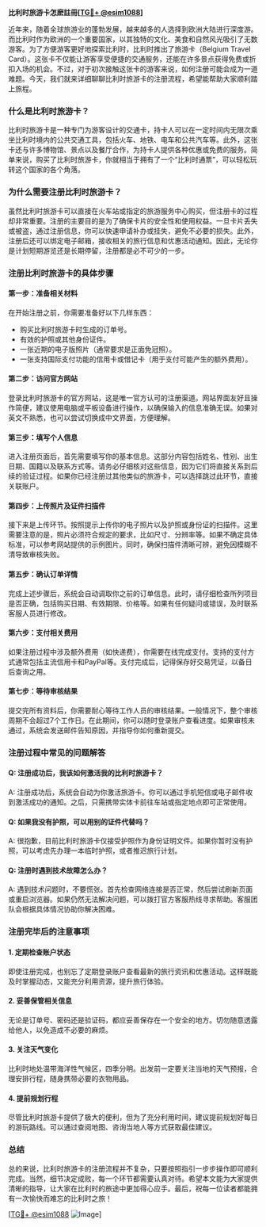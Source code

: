 **比利时旅游卡怎麽註冊[[TG💪+ @esim1088](https://t.me/s/esim1088)]**

近年来，随着全球旅游业的蓬勃发展，越来越多的人选择到欧洲大陆进行深度游。而比利时作为欧洲的一个重要国家，以其独特的文化、美食和自然风光吸引了无数游客。为了方便游客更好地探索比利时，比利时推出了旅游卡（Belgium Travel Card）。这张卡不仅能让游客享受便捷的交通服务，还能在许多景点获得免费或折扣入场的机会。不过，对于初次接触这张卡的游客来说，如何注册可能会成为一道难题。今天，我们就来详细聊聊比利时旅游卡的注册流程，希望能帮助大家顺利踏上旅程。

### **什么是比利时旅游卡？**

比利时旅游卡是一种专门为游客设计的交通卡，持卡人可以在一定时间内无限次乘坐比利时境内的公共交通工具，包括火车、地铁、电车和公共汽车等。此外，这张卡还与许多博物馆、景点以及餐厅合作，为持卡人提供各种优惠或免费的服务。简单来说，购买了比利时旅游卡，你就相当于拥有了一个“比利时通票”，可以轻松玩转这个国家的各个角落。

### **为什么需要注册比利时旅游卡？**

虽然比利时旅游卡可以直接在火车站或指定的旅游服务中心购买，但注册卡的过程却非常重要。注册的主要目的是为了确保卡片的安全性和使用权益。一旦卡片丢失或被盗，通过注册信息，你可以快速申请补办或挂失，避免不必要的损失。此外，注册后还可以绑定电子邮箱，接收相关的旅行信息和优惠活动通知。因此，无论你是计划短期游览还是长期停留，注册都是必不可少的一步。

### **注册比利时旅游卡的具体步骤**

#### **第一步：准备相关材料**
在开始注册之前，你需要准备好以下几样东西：
- 购买比利时旅游卡时生成的订单号。
- 有效的护照或其他身份证件。
- 一张近期的电子版照片（通常要求是正面免冠照）。
- 一张支持国际支付功能的信用卡或借记卡（用于支付可能产生的额外费用）。

#### **第二步：访问官方网站**
登录比利时旅游卡的官方网站，这是唯一官方认可的注册渠道。网站界面友好且操作简便，建议使用电脑或平板设备进行操作，以确保输入的信息准确无误。如果对英文不熟悉，也可以尝试切换成中文界面，方便理解。

#### **第三步：填写个人信息**
进入注册页面后，首先需要填写你的基本信息。这部分内容包括姓名、性别、出生日期、国籍以及联系方式等。请务必仔细核对这些信息，因为它们将直接关系到后续的验证过程。如果你已经注册过其他类似的旅游卡，可以选择跳过此环节，直接关联账户。

#### **第四步：上传照片及证件扫描件**
接下来是上传环节。按照提示上传你的电子照片以及护照或身份证的扫描件。这里需要注意的是，照片必须符合规定的要求，比如尺寸、分辨率等。如果不确定具体标准，可以参考网站提供的示例图片。同时，确保扫描件清晰可辨，避免因模糊不清导致审核失败。

#### **第五步：确认订单详情**
完成上述步骤后，系统会自动调取你之前的订单信息。此时，请仔细检查所列项目是否正确，包括购买日期、有效期限、价格等。如果有任何疑问或错误，及时联系客服人员进行修改。

#### **第六步：支付相关费用**
如果注册过程中涉及额外费用（如快递费），你需要在线完成支付。支持的支付方式通常包括主流信用卡和PayPal等。支付完成后，记得保存好交易凭证，以备日后查询之用。

#### **第七步：等待审核结果**
提交完所有资料后，你需要耐心等待工作人员的审核结果。一般情况下，整个审核周期不会超过7个工作日。在此期间，你可以随时登录账户查看进度。如果审核未通过，系统会发送邮件告知原因，并指导你如何重新提交。

### **注册过程中常见的问题解答**

#### **Q: 注册成功后，我该如何激活我的比利时旅游卡？**
A: 注册成功后，系统会自动为你激活旅游卡。你可以通过手机短信或电子邮件收到激活成功的通知。之后，只需携带实体卡前往车站或指定地点即可正常使用。

#### **Q: 如果我没有护照，可以用别的证件代替吗？**
A: 很抱歉，目前比利时旅游卡仅接受护照作为身份证明文件。如果你暂时没有护照，可以考虑先办理一本临时护照，或者推迟旅行计划。

#### **Q: 注册时遇到技术故障怎么办？**
A: 遇到技术问题时，不要慌张。首先检查网络连接是否正常，然后尝试刷新页面或重启浏览器。如果仍然无法解决问题，可以拨打官方客服热线寻求帮助。客服团队会根据具体情况协助你解决困难。

### **注册完毕后的注意事项**

#### **1. 定期检查账户状态**
即使注册完成，也别忘了定期登录账户查看最新的旅行资讯和优惠活动。这样既能及时掌握动态，又能充分利用资源，提升旅行体验。

#### **2. 妥善保管相关信息**
无论是订单号、密码还是验证码，都应妥善保存在一个安全的地方。切勿随意透露给他人，以免造成不必要的麻烦。

#### **3. 关注天气变化**
比利时地处温带海洋性气候区，四季分明。出发前一定要关注当地的天气预报，合理安排行程，随身携带必要的衣物用品。

#### **4. 提前规划行程**
尽管比利时旅游卡提供了极大的便利，但为了充分利用时间，建议提前规划好每日的游玩路线。可以通过查阅地图、咨询当地人等方式获取最佳建议。

### **总结**

总的来说，比利时旅游卡的注册流程并不复杂，只要按照指引一步步操作即可顺利完成。当然，细节决定成败，每一个环节都需要认真对待。希望本文能为大家提供清晰的指导，让大家在比利时的旅途中更加得心应手。最后，祝每一位读者都能拥有一次愉快而难忘的比利时之旅！

[[TG💪+ @esim1088](https://t.me/s/esim1088) ![Image](https://i.postimg.cc/4NQfJmqS/Snipaste-2025-05-13-00-14-12.png)]